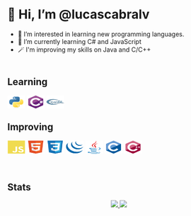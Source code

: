 # 👋 Hi, I’m @lucascabralv
- 👀 I’m interested in learning new programming languages.
- 🌱 I’m currently learning C# and JavaScript
- 🪄 I'm improving my skills on Java and C/C++
<br></br>
## Learning
<div style="display: inline_block">
  <img align="center" alt="Cabral-Python" height="30" width="40" src="https://raw.githubusercontent.com/devicons/devicon/master/icons/python/python-original.svg">
  <img align="center" alt="Cabral-Csharp" height="30" width="40" src="https://raw.githubusercontent.com/devicons/devicon/master/icons/csharp/csharp-original.svg">
  <img align="center" alt="Cabral-Csharp" height="30" width="40" src="https://raw.githubusercontent.com/devicons/devicon/master/icons/opengl/opengl-original.svg">
</div>

## Improving
<div style="display: inline_block">
  <img align="center" alt="Cabral-Js" height="30" width="40" src="https://raw.githubusercontent.com/devicons/devicon/master/icons/javascript/javascript-plain.svg">
  <img align="center" alt="Cabral-HTML" height="30" width="40" src="https://raw.githubusercontent.com/devicons/devicon/master/icons/html5/html5-original.svg">
  <img align="center" alt="Cabral-CSS" height="30" width="40" src="https://raw.githubusercontent.com/devicons/devicon/master/icons/css3/css3-original.svg">
  <img align="center" alt="Cabral-Jquery" height="30" width="40" src="https://github.com/devicons/devicon/raw/master/icons/jquery/jquery-original.svg">
  <img align="center" alt="Cabral-Java" height="30" width="40" src="https://github.com/devicons/devicon/raw/master/icons/java/java-original.svg">
  <img align="center" alt="Cabral-C" height="30" width="40" src="https://raw.githubusercontent.com/devicons/devicon/master/icons/c/c-original.svg">
  <img align="center" alt="Cabral-CPlusPlus" height="30" width="40" src="https://github.com/devicons/devicon/raw/master/icons/cplusplus/cplusplus-original.svg">
</div>
<br></br>

## Stats
<div align="center">
  <a href="https://github.com/lucascabralv">
  <img height="180em" src="https://github-readme-stats.vercel.app/api?username=lucascabralv&show_icons=true&theme=dracula&include_all_commits=true&count_private=true"/>
  <img height="180em" src="https://github-readme-stats.vercel.app/api/top-langs/?username=lucascabralv&layout=compact&langs_count=7&theme=dracula"/>
</div>

